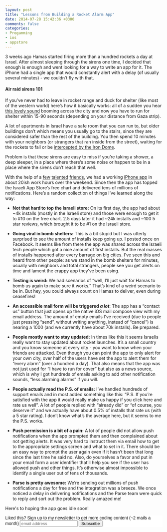 ```yaml
---
layout: post
title: "Lessons from Building a Rocket Alarm App"
date: 2014-07-28 15:42:36 +0300
comments: false
categories: 
- Progamming
- ios
- appstore
---
```


3 weeks ago Hamas started firing more than a hundred rockets a day at Israel. After almost sleeping through the sirens one time, I decided that enough is enough and went looking for a way to write an app for it. The iPhone had a single app that would constantly alert with a delay (of usually several minutes) - we couldn’t fly with that.

#### Air raid sirens 101

If you’ve never had to leave in rocket range and duck for shelter (like most of the western world) here’s how it basically works: all of a sudden you hear [this lovely sound](https://www.youtube.com/watch?v=w-3_D9b_z8Y) booming across the city and now you have to run for shelter within 15-90 seconds (depending on your distance from Gaza strip).

A lot of apartments in Israel have a safe room that you can run to, but older buildings don’t which means you usually go to the stairs, since they are considered safer than the rest of the building. You then spend 10 minutes with your neighbors (or strangers that ran inside from the street), waiting for the rockets to fall or be [intercepted by the Iron Dome](https://www.youtube.com/watch?v=m1WSjuidJVw).

Problem is that these sirens are easy to miss if you’re taking a shower, a deep sleeper, in a place where there’s some noise or happen to be in a place where the sirens don’t reach that well.

With the help of a [few](http://twitter.com/arikfr) [talented](http://twitter.com/yonbergman) [friends](http://twitter.com/theyonibomber), we had a working [iPhone app](https://itunes.apple.com/il/app/zmn-mt-htr-wt-zb-dwm/id899269450?mt=8) in about 20ish work hours over the weekend. Since then the app has topped the Israeli App Store’s free chart and delivered tens of millions of notifications. Here’s a random collection of things I’ve learned along the way:

* **Not that hard to top the Israeli store:** On its first day, the app had about ~4k installs (mostly in the Israeli store) and those were enough to get it to #10 on the free chart. 2.5 days later it had ~24k installs and ~100 5 star reviews, which brought it to be #1 on the Israeli store.

* **Going viral in bomb shelters:** This is a bit stupid but I was utterly surprised to see the amount of installs keep going up. I posted once on Facebook. It seems like from there the app was shared across the Israeli tech people which got a nice amount of first installs. But the real masses of installs happened after every barrage on big cities. I’ve seen this and heard from other people: as we stand in the bomb shelters for minutes, usually with neighbors and total strangers, people see you get alerts on time and lament the crappy app they’ve been using.

* **Testing is weird:** We had scenarios of “well, I’ll just wait for Hamas to bomb us again to make sure it works.” That’s kind of a weird scenario to be in. But hey, you could always count on Hamas to deliver, even during ceasefires!

* **An accessible mail form will be triggered *a lot*:** The app has a “contact us” button that just opens up the native iOS mail compose view with my email address. The amount of empty emails I’ve received (due to people just pressing “send”, without writing anything, instead of “cancel”) is nearing a 1000 (and we currently have about 70k installs). Be prepared.

* **People mostly want to stay updated:** In times like this it seems Israelis really want to stay updated about rocket launches. It’s a small country and you know someone at every city - you want to know when your friends are attacked. Even though you can point the app to only alert for your own city, over half of the users have set the app to alert them for “every alarm” (over a hundred a day). That also means that the app was not just used for “I have to run for cover” but also as a news source, which is why I got hundreds of emails asking to add other notification sounds, “less alarming alarms” if you will.

* **People actually read the P.S. of emails:** I’ve handled hundreds of support emails and in most added something like this: “P.S. If you’re satisfied with the app it would really make us happy if you click here and rate us well”. A lot of people replied with “already did” or “of course, you deserve it” and we actually have about 0.5% of installs that rate us (with a 5 star rating). I don’t know what’s the average here, but it seems to me the P.S. works.

* **Push permission is a bit of a pain:** A lot of people did not allow push notifications when the app prompted them and then complained about not getting alerts. It was very hard to instruct them via email how to get to the appropriate settings screen and what to set in it. There should be an easy way to prompt the user again even if it hasn’t been that long since the last time he said no. Also, do yourselves a favor and put in your email form a user identifier that’ll help you see if the user has allowed push and other things. It’s otherwise almost impossible to identify a single user out of tens of thousands.

* **Parse is pretty awesome:** We’re sending out millions of push notifications a day for free and the integration was a breeze. We once noticed a delay in delivering notifications and the Parse team were quick to reply and sort out the problem. Really amazed me!

Here's to hoping the app goes idle soon!

<!-- Begin MailChimp Signup Form -->
<link href="http://cdn-images.mailchimp.com/embedcode/slim-081711.css" rel="stylesheet" type="text/css">
<style type="text/css">
    #mc_embed_signup{background:#fff; clear:left; font:14px Helvetica,Arial,sans-serif; }
    /* Add your own MailChimp form style overrides in your site stylesheet or in this style block.
       We recommend moving this block and the preceding CSS link to the HEAD of your HTML file. */
</style>
<div id="mc_embed_signup">
<form action="http://codelord.us6.list-manage.com/subscribe/post?u=78b36f07d7d2e7e91eb8deee3&amp;id=c9a8d439c8" method="post" id="mc-embedded-subscribe-form" name="mc-embedded-subscribe-form" class="validate" target="_blank" novalidate>
    <label for="mce-EMAIL">Liked this? Sign up to my newsletter to get more coding content (~2 mails a month)</label>
    <input type="email" value="" name="EMAIL" class="email" id="mce-EMAIL" placeholder="email address" required style="display: inline">
    <input type="hidden" value="" name="SIGNUP_URL" class="email" id="mce-SIGNUP_URL">
    <input type="submit" value="Subscribe" name="subscribe" id="mc-embedded-subscribe" class="button" style="display: inline">
</form>
</div>
<script type="text/javascript">
document.getElementById('mce-SIGNUP_URL').value = document.location.href;
</script>
<!--End mc_embed_signup-->
